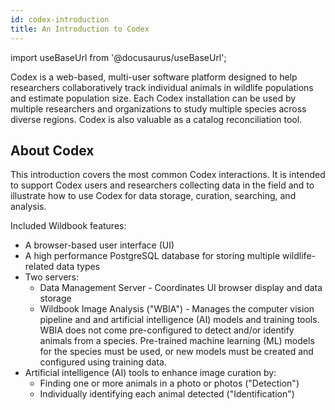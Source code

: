 ```yaml
---
id: codex-introduction
title: An Introduction to Codex
---
```


import useBaseUrl from '@docusaurus/useBaseUrl';

Codex is a web-based, multi-user software platform designed to help researchers collaboratively track individual animals in wildlife populations and estimate population size. Each Codex installation can be used by multiple researchers and organizations to study multiple species across diverse regions. Codex is also valuable as a catalog reconciliation tool.

## About Codex

This introduction covers the most common Codex interactions. It is intended to support Codex users and researchers collecting data in the field and to illustrate how to use Codex for data storage, curation, searching, and analysis.

Included Wildbook features:

* A browser-based user interface (UI)
* A high performance PostgreSQL database for storing multiple wildlife-related data types
* Two servers:
  * Data Management Server - Coordinates UI browser display and data storage
  * Wildbook Image Analysis ("WBIA") - Manages the computer vision pipeline and and artificial intelligence (AI) models and training tools. WBIA does not come pre-configured to detect and/or identify animals from a species. Pre-trained machine learning (ML) models for the species must be used, or new models must be created and configured using training data.
* Artificial intelligence (AI) tools to enhance image curation by:
  * Finding one or more animals in a photo or photos ("Detection")
  * Individually identifying each animal detected ("Identification")

